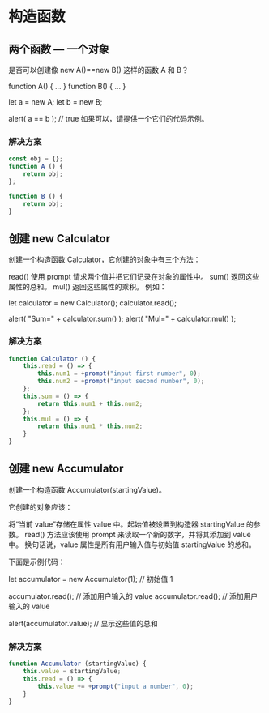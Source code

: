 # 构造函数

## 两个函数 — 一个对象

是否可以创建像 new A()==new B() 这样的函数 A 和 B？

function A() { ... }
function B() { ... }

let a = new A;
let b = new B;

alert( a == b ); // true
如果可以，请提供一个它们的代码示例。

### 解决方案

``` javascript
const obj = {};
function A () {
    return obj;
};

function B () {
    return obj;
}
```

## 创建 new Calculator

创建一个构造函数 Calculator，它创建的对象中有三个方法：

read() 使用 prompt 请求两个值并把它们记录在对象的属性中。
sum() 返回这些属性的总和。
mul() 返回这些属性的乘积。
例如：

let calculator = new Calculator();
calculator.read();

alert( "Sum=" + calculator.sum() );
alert( "Mul=" + calculator.mul() );

### 解决方案

``` javascript
function Calculator () {
    this.read = () => {
        this.num1 = +prompt("input first number", 0);
        this.num2 = +prompt("input second number", 0);
    };
    this.sum = () => {
        return this.num1 + this.num2;
    };
    this.mul = () => {
        return this.num1 * this.num2;
    }
}
```

## 创建 new Accumulator

创建一个构造函数 Accumulator(startingValue)。

它创建的对象应该：

将“当前 value”存储在属性 value 中。起始值被设置到构造器 startingValue 的参数。
read() 方法应该使用 prompt 来读取一个新的数字，并将其添加到 value 中。
换句话说，value 属性是所有用户输入值与初始值 startingValue 的总和。

下面是示例代码：

let accumulator = new Accumulator(1); // 初始值 1

accumulator.read(); // 添加用户输入的 value
accumulator.read(); // 添加用户输入的 value

alert(accumulator.value); // 显示这些值的总和

### 解决方案

``` javascript
function Accumulator (startingValue) {
    this.value = startingValue;
    this.read = () => {
        this.value += +prompt("input a number", 0);
    }
}
```